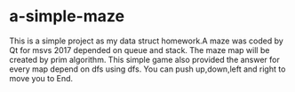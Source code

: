 # a-simple-maze
This is a simple project as my data struct homework.A maze was coded by Qt for msvs 2017 depended on queue and stack.
The maze map will be created by prim algorithm.
This simple game also provided the answer for every map depend on dfs using dfs.
You can push up,down,left and right to move you to End.
